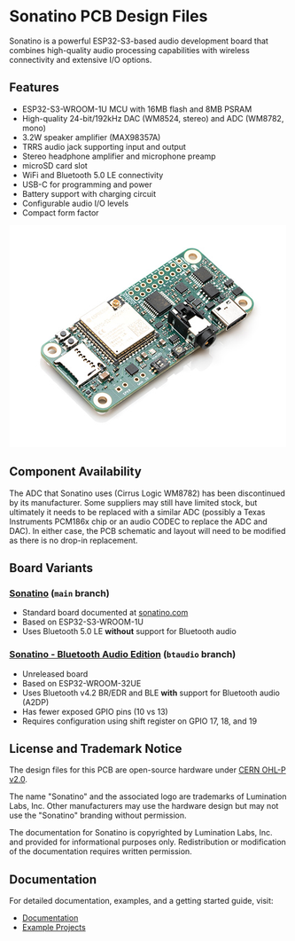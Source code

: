 # Sonatino PCB Design Files

Sonatino is a powerful ESP32-S3-based audio development board that combines high-quality audio processing capabilities with wireless connectivity and extensive I/O options.

## Features

- ESP32-S3-WROOM-1U MCU with 16MB flash and 8MB PSRAM
- High-quality 24-bit/192kHz DAC (WM8524, stereo) and ADC (WM8782, mono)
- 3.2W speaker amplifier (MAX98357A)
- TRRS audio jack supporting input and output
- Stereo headphone amplifier and microphone preamp
- microSD card slot
- WiFi and Bluetooth 5.0 LE connectivity
- USB-C for programming and power
- Battery support with charging circuit
- Configurable audio I/O levels
- Compact form factor

![Sonatino PCB](sonatino-pcb.jpg)

## Component Availability

The ADC that Sonatino uses (Cirrus Logic WM8782) has been discontinued by its manufacturer. Some suppliers may still have limited stock, but ultimately it needs to be replaced with a similar ADC (possibly a Texas Instruments PCM186x chip or an audio CODEC to replace the ADC and DAC). In either case, the PCB schematic and layout will need to be modified as there is no drop-in replacement.

## Board Variants

### [Sonatino](https://github.com/luminationlabs/Sonatino) (`main` branch)

- Standard board documented at [sonatino.com](https://sonatino.com)
- Based on ESP32-S3-WROOM-1U
- Uses Bluetooth 5.0 LE **without** support for Bluetooth audio

### [Sonatino - Bluetooth Audio Edition](https://github.com/luminationlabs/Sonatino/tree/btaudio) (`btaudio` branch)

- Unreleased board
- Based on ESP32-WROOM-32UE
- Uses Bluetooth v4.2 BR/EDR and BLE **with** support for Bluetooth audio (A2DP)
- Has fewer exposed GPIO pins (10 vs 13)
- Requires configuration using shift register on GPIO 17, 18, and 19

## License and Trademark Notice

The design files for this PCB are open-source hardware under [CERN OHL-P v2.0](https://ohwr.org/cern_ohl_p_v2.txt).

The name "Sonatino" and the associated logo are trademarks of Lumination Labs, Inc. Other manufacturers may use the hardware design but may not use the "Sonatino" branding without permission.

The documentation for Sonatino is copyrighted by Lumination Labs, Inc. and provided for informational purposes only. Redistribution or modification of the documentation requires written permission.

## Documentation

For detailed documentation, examples, and a getting started guide, visit:

- [Documentation](https://sonatino.com/docs/)
- [Example Projects](https://github.com/luminationlabs/Sonatino-Examples)
